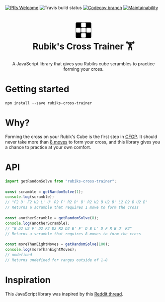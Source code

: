 [![PRs Welcome](https://img.shields.io/badge/PRs-welcome-brightgreen.svg?style=flat-square)](http://makeapullrequest.com)
![Travis build status](https://travis-ci.org/newyork-anthonyng/rubiks-cross-trainer.svg?branch=master)
[![Codecov branch](https://img.shields.io/codecov/c/github/newyork-anthonyng/rubiks-cross-trainer/master.svg)](https://codecov.io/gh/newyork-anthonyng/rubiks-cross-trainer/branch/master)
[![Maintainability](https://api.codeclimate.com/v1/badges/3cfb50c8fd78d593ddba/maintainability)](https://codeclimate.com/github/newyork-anthonyng/rubiks-cross-trainer/maintainability)

<h1 align="center">
  <img src="https://raw.githubusercontent.com/newyork-anthonyng/rubiks-cross-trainer/master/OTHER/logo.png" alt="Logo" width="50" />
  <br>
  Rubik's Cross Trainer 🏋️
  <br>
</h1>
<p align="center">A JavaScript library that gives you Rubiks cube scrambles to practice forming your cross.</p>

# Getting started
```shell
npm install --save rubiks-cross-trainer
```

# Why?
Forming the cross on your Rubik's Cube is the first step in [CFOP](https://ruwix.com/the-rubiks-cube/advanced-cfop-fridrich/). It should never take more than [8 moves](https://ruwix.com/the-rubiks-cube/advanced-cfop-fridrich/white-cross/) to form your cross, and this library gives you a chance to practice at your own comfort.

# API
``` js
import getRandomSolve from "rubiks-cross-trainer";

const scramble = getRandomSolve(1);
console.log(scramble);
// "F2 D' F2 U2 L' U' R2 F' R2 D' B' R2 U2 B U2 B' L2 D2 B U2 B"
// Returns a scramble that requires 1 move to form the cross

const anotherScramble = getRandomSolve(8);
console.log(anotherScramble);
// "B D2 U2 F' D2 F2 D2 R2 D2 B' F' D B L' D F R B U' R2"
// Returns a scramble that requires 8 moves to form the cross

const moreThanEightMoves = getRandomSolve(100);
console.log(moreThanEightMoves);
// undefined
// Returns undefined for ranges outside of 1-8
```

# Inspiration
This JavaScript library was inspired by this [Reddit thread](https://www.reddit.com/r/Cubers/comments/30ld5k/cfop_a_tool_ive_made_for_beginners_to_perfect/).
